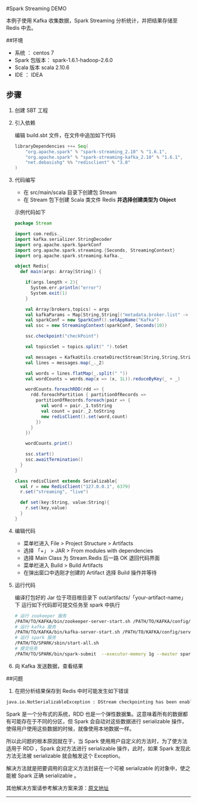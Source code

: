 #Spark Streaming DEMO

本例子使用 Kafka 收集数据，Spark Streaming 分析统计，并把结果存储至 Redis 中去。

##环境

- 系统 ： centos 7
- Spark 包版本： spark-1.6.1-hadoop-2.6.0
- Scala 版本 scala 2.10.6
- IDE ： IDEA

## 步骤

1. 创建 SBT 工程

2.  引入依赖
	
	编辑 build.sbt 文件，在文件中追加如下代码
	```sbt
	libraryDependencies ++= Seq(
		"org.apache.spark" % "spark-streaming_2.10" % "1.6.1",
		"org.apache.spark" % "spark-streaming-kafka_2.10" % "1.6.1",
        "net.debasishg" %% "redisclient" % "3.0"
	)
	```

3. 代码编写
	
	- 在 src/main/scala 目录下创建包 Stream
	- 在 Stream 包下创建 Scala 类文件 Redis **并选择创建类型为 Object**

	示例代码如下
	```scala
	package Stream

	import com.redis._
	import kafka.serializer.StringDecoder
	import org.apache.spark.SparkConf
	import org.apache.spark.streaming.{Seconds, StreamingContext}
	import org.apache.spark.streaming.kafka._
	
	object Redis{
	  def main(args: Array[String]) {
	
	    if(args.length < 2){
	      System.err.println("error")
	      System.exit(1)
	    }
	
	    val Array(brokers,topics) = args
	    val kafkaParams = Map[String,String]("metadata.broker.list" -> brokers)
	    val sparkConf = new SparkConf().setAppName("Kafka")
	    val ssc = new StreamingContext(sparkConf, Seconds(10))
	
	    ssc.checkpoint("checkPoint")
	
	    val topicsSet = topics.split(" ").toSet
	
	    val messages = KafkaUtils.createDirectStream[String,String,StringDecoder,StringDecoder](ssc,kafkaParams,topicsSet)
	    val lines = messages.map(_._2)
	
	    val words = lines.flatMap(_.split(" "))
	    val wordCounts = words.map(x => (x, 1L)).reduceByKey(_ + _)
	
	    wordCounts.foreachRDD(rdd => {
	      rdd.foreachPartition { partitionOfRecords =>
	        partitionOfRecords.foreach(pair => {
	          val word = pair._1.toString
	          val count = pair._2.toString
	          new redisClient().set(word,count)
	        })
	      }
	    })
	
	    wordCounts.print()
	
	    ssc.start()
	    ssc.awaitTermination()
	  }
	}
	
	class redisClient extends Serializable{
	  val r = new RedisClient("127.0.0.1", 6379)
	  r.set("streaming", "live")
	
	  def set(key:String, value:String){
	    r.set(key,value)
	  }
	}

	```

4. 编辑代码

	- 菜单栏进入 File > Project Structure > Artifacts
	- 选择 「+」 > JAR > From modules with dependencies
	-  选择 Main Class 为 Stream.Redis 后一路 OK 退回代码界面
	- 菜单栏进入 Build > Build Artifacts
	- 在弹出窗口中选刚才创建的 Artifact 选择 Build 操作并等待

5. 运行代码

	编译打包好的 Jar 位于项目根目录下 out/artifacts/「your-artifact-name」下
	运行如下代码即可提交任务至 spark 中执行
	```bash
	# 运行 zookeeper 服务
	/PATH/TO/KAFKA/bin/zookeeper-server-start.sh /PATH/TO/KAFKA/config/zookeeper.properties
	# 运行 kafka 服务
	/PATH/TO/KAFKA/bin/kafka-server-start.sh /PATH/TO/KAFKA/config/server.properties
	# 运行 spark 服务
	/PATH/TO/SPARK/sbin/start-all.sh
	# 提交任务
	/PATH/TO/SPARK/bin/spark-submit  --executor-memory 1g --master spark://127.0.0.1:7077 --class Stream.Redis [path/to/artifacts.jar] [kafka-address] [topic-name]	
	```
	
6. 向 Kafka 发送数据，查看结果


##问题

1. 在把分析结果保存到 Redis 中时可能发生如下错误

```bash
java.io.NotSerializableException : DStream checkpointing has been enabled but the DStreams with their functions are not serializable
```

Spark 是一个分布式的系统，RDD 也是一个弹性数据集。这意味着所有的数据都有可能存在于不同的分区，但 Spark 会自动对这些数据进行 serializable 操作，使得用户使用这些数据的时候，就像使用本地数据一样。

所以此问题的根本原因就在于，当 Spark 使用用户自定义的方法时，为了使方法适用于 RDD ，Spark 会对方法进行 serializable 操作，此时，如果 Spark 发现此方法无法被 serializable 就会触发这个 Exception。

解决方法就是把要调用的自定义方法封装在一个可被 serializable  的对象中，使之能被 Spark 正确 serializable 。

其他解决方案请参考解决方案来源：[原文地址](http://stackoverflow.com/questions/22592811/task-not-serializable-java-io-notserializableexception-when-calling-function-ou)

---